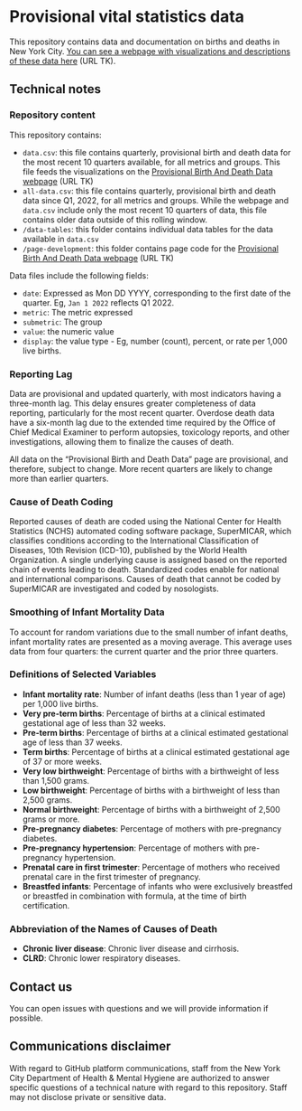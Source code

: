 # Provisional vital statistics data
This repository contains data and documentation on births and deaths in New York City. [You can see a webpage with visualizations and descriptions of these data here](https://www.nyc.gov/site/doh/data/data-home.page) (URL TK). 

## Technical notes

### Repository content
This repository contains:
- `data.csv`: this file contains quarterly, provisional birth and death data for the most recent 10 quarters available, for all metrics and groups. This file feeds the visualizations on the [Provisional Birth And Death Data webpage](https://www.nyc.gov/site/doh/data/data-home.page) (URL TK)
- `all-data.csv`: this file contains quarterly, provisional birth and death data since Q1, 2022, for all metrics and groups. While the webpage and `data.csv` include only the most recent 10 quarters of data, this file contains older data outside of this rolling window.
- `/data-tables`: this folder contains individual data tables for the data available in `data.csv`
- `/page-development`: this folder contains page code for the [Provisional Birth And Death Data webpage](https://www.nyc.gov/site/doh/data/data-home.page) (URL TK)

Data files include the following fields:
- `date`: Expressed as Mon DD YYYY, corresponding to the first date of the quarter. Eg, `Jan 1 2022` reflects Q1 2022.
- `metric`: The metric expressed
- `submetric`: The group
- `value`: the numeric value
- `display`: the value type - Eg, number (count), percent, or rate per 1,000 live births.

### Reporting Lag

Data are provisional and updated quarterly, with most indicators having a three-month lag. This delay ensures greater completeness of data reporting, particularly for the most recent quarter. Overdose death data have a six-month lag due to the extended time required by the Office of Chief Medical Examiner to perform autopsies, toxicology reports, and other investigations, allowing them to finalize the causes of death.

All data on the “Provisional Birth and Death Data” page are provisional, and therefore, subject to change. More recent quarters are likely to change more than earlier quarters.

### Cause of Death Coding

Reported causes of death are coded using the National Center for Health Statistics (NCHS) automated coding software package, SuperMICAR, which classifies conditions according to the International Classification of Diseases, 10th Revision (ICD-10), published by the World Health Organization. A single underlying cause is assigned based on the reported chain of events leading to death. Standardized codes enable for national and international comparisons. Causes of death that cannot be coded by SuperMICAR are investigated and coded by nosologists.

### Smoothing of Infant Mortality Data

To account for random variations due to the small number of infant deaths, infant mortality rates are presented as a moving average. This average uses data from four quarters: the current quarter and the prior three quarters.

### Definitions of Selected Variables
- **Infant mortality rate**: Number of infant deaths (less than 1 year of age) per 1,000 live births.
- **Very pre-term births**: Percentage of births at a clinical estimated gestational age of less than 32 weeks.
- **Pre-term births**: Percentage of births at a clinical estimated gestational age of less than 37 weeks.
- **Term births**: Percentage of births at a clinical estimated gestational age of 37 or more weeks.
- **Very low birthweight**: Percentage of births with a birthweight of less than 1,500 grams.
- **Low birthweight**: Percentage of births with a birthweight of less than 2,500 grams.
- **Normal birthweight**: Percentage of births with a birthweight of 2,500 grams or more.
- **Pre-pregnancy diabetes**: Percentage of mothers with pre-pregnancy diabetes.
- **Pre-pregnancy hypertension**: Percentage of mothers with pre-pregnancy hypertension.
- **Prenatal care in first trimester**: Percentage of mothers who received prenatal care in the first trimester of pregnancy.
- **Breastfed infants**: Percentage of infants who were exclusively breastfed or breastfed in combination with formula, at the time of birth certification.

### Abbreviation of the Names of Causes of Death
- **Chronic liver disease**: Chronic liver disease and cirrhosis.
- **CLRD**: Chronic lower respiratory diseases.

## Contact us

You can open issues with questions and we will provide information if possible.

## Communications disclaimer

With regard to GitHub platform communications, staff from the New York City Department of Health & Mental Hygiene are authorized to answer specific questions of a technical nature with regard to this repository. Staff may not disclose private or sensitive data. 
